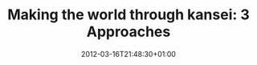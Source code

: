 ---
members: ["PLevy"]
slug: making-the-world-through-kansei-3-Approaches
title: "Making the world through kansei: 3 Approaches"
layout: single
searchFilter: Event
publitype: presentation
subsection: lecture
kansei: true
research: 
    -  kansei
institution:
    logo: TUe
    short: 'TU/e'
    name: "Eindhoven University of Technology"
    web: "https://www.tue.nl/en/"
    colo: "#c72125"
chaire: false
date: 2012-03-16T21:48:30+01:00
reference: "Lévy, P. (2012). Making the world through kansei: 3 Approaches, presented at Tokyo Institute of Technology, Tokyo, Japan. March 16th, 2012."
link:
    1: ["website", "website", "https://sites.google.com/site/celinemougenot/2012-symposium"]
---